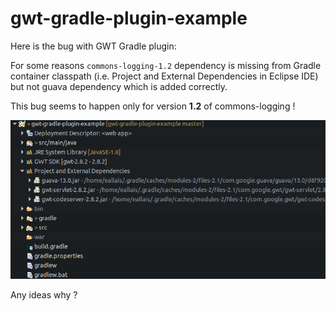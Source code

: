 # gwt-gradle-plugin-example

Here is the bug with GWT Gradle plugin:

For some reasons `commons-logging-1.2` dependency is missing from Gradle container classpath (i.e. Project and External Dependencies in Eclipse IDE) but not guava dependency which is added correctly.

This bug seems to happen only for version **1.2** of commons-logging !

![commons-loggins-missing](./gwt-gradle-plugin-eclipse-classpath.png)

Any ideas why ?

